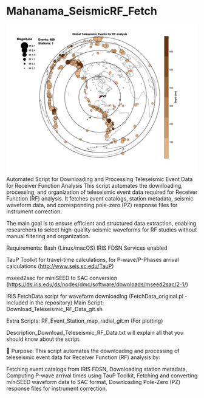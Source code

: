 # Mahanama_SeismicRF_Fetch
![RF Data Analysis](WVT_Radial.jpg)
Automated Script for Downloading and Processing Teleseismic Event Data for Receiver Function Analysis
This script automates the downloading, processing, and organization of teleseismic event data required for Receiver Function (RF) analysis. It fetches event catalogs, station metadata, seismic waveform data, and corresponding pole-zero (PZ) response files for instrument correction.

The main goal is to ensure efficient and structured data extraction, enabling researchers to select high-quality seismic waveforms for RF studies without manual filtering and organization.

Requirements:
Bash (Linux/macOS)
IRIS FDSN Services enabled

TauP Toolkit for travel-time calculations, for P-wave/P-Phases arrival calculations (http://www.seis.sc.edu/TauP)

mseed2sac for miniSEED to SAC conversion (https://ds.iris.edu/ds/nodes/dmc/software/downloads/mseed2sac/2-1/)

IRIS FetchData script for waveform downloading (FetchData_original.pl - Included in the repository)
Main Script: Download_Teleseismic_RF_Data_git.sh

Extra Scripts: RF_Event_Station_map_radial_git.m (For plotting)

Description_Download_Teleseismic_RF_Data.txt will explain all that you should know about the script.

📌 Purpose:
This script automates the downloading and processing of teleseismic event data for Receiver Function (RF) analysis by:

Fetching event catalogs from IRIS FDSN, 
Downloading station metadata, 
Computing P-wave arrival times using TauP Toolkit, 
Fetching and converting miniSEED waveform data to SAC format, 
Downloading Pole-Zero (PZ) response files for instrument correction.

